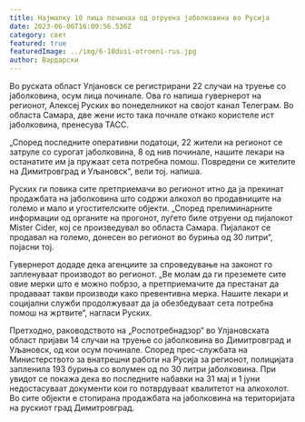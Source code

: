 ```yaml
---
title: Најмалку 10 лица починаа од отруенa јаболковина во Русија
date: 2023-06-06T16:00:56.536Z
category: свет
featured: true
featuredImage: ../img/6-10dusi-otroeni-rus.jpg
author: Вардарски
---
```

Во руската област Улјановск се регистрирани 22 случаи на труење со јаболковина, осум лица починале. Ова го напиша гувернерот на регионот, Алексеј Руских во понеделникот на својот канал Телеграм. Во областа Самара, две жени исто така почнале откако користеле ист јаболковина, пренесува ТАСС.

„Според последните оперативни податоци, 22 жители на регионот се затруле со сурогат јаболковина, 8 од нив починале, нашите лекари на останатите им ја пружаат сета потребна помош. Повредени се жителите на Димитровград и Уљановск“, вели тој. напиша.

Руских ги повика сите претприемачи во регионот итно да ја прекинат продажбата на јаболковина што содржи алкохол во продавниците на големо и мало и угостителските објекти. „Според прелиминарните информации од органите на прогонот, луѓето биле отруени од пијалокот Mister Cider, кој се произведувал во областа Самара. Пијалакот се продавал на големо, донесен во регионот во буриња од 30 литри“, појасни тој.

Гувернерот додаде дека агенциите за спроведување на законот го запленуваат производот во регионот. „Ве молам да ги преземете сите овие мерки што е можно побрзо, а претприемачите да престанат да продаваат такви производи како превентивна мерка. Нашите лекари и социјални служби продолжуваат да ја обезбедуваат сета потребна помош на жртвите“, нагласи Руских.

Претходно, раководството на „Роспотребнадзор“ во Улјановската област пријави 14 случаи на труење со јаболковина во Димитровград и Уљановск, од кои осум починале. Според прес-службата на Министерството за внатрешни работи на Русија за регионот, полицијата запленила 193 буриња со волумен од по 30 литри јаболковина. При увидот се покажа дека во последните набавки на 31 мај и 1 јуни недостасуваат документи кои го потврдуваат квалитетот на алкохолот. Во сите објекти е стопирана продажбата на јаболковина на територијата на рускиот град Димитровград.